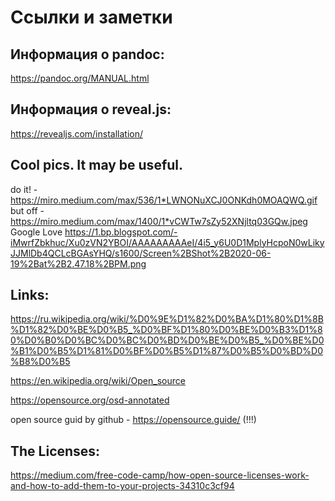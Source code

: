 # Ссылки и заметки

## Информация о pandoc:
https://pandoc.org/MANUAL.html

## Информация о reveal.js:
https://revealjs.com/installation/

## Cool pics. It may be useful.
do it! - https://miro.medium.com/max/536/1*LWNONuXCJ0ONKdh0MOAQWQ.gif
but off - https://miro.medium.com/max/1400/1*vCWTw7sZy52XNjltq03GQw.jpeg
Google Love https://1.bp.blogspot.com/-iMwrfZbkhuc/Xu0zVN2YBOI/AAAAAAAAAeI/4i5_y6U0D1MplyHcpoN0wLikyJJMlDb4QCLcBGAsYHQ/s1600/Screen%2BShot%2B2020-06-19%2Bat%2B2.47.18%2BPM.png

## Links:

https://ru.wikipedia.org/wiki/%D0%9E%D1%82%D0%BA%D1%80%D1%8B%D1%82%D0%BE%D0%B5_%D0%BF%D1%80%D0%BE%D0%B3%D1%80%D0%B0%D0%BC%D0%BC%D0%BD%D0%BE%D0%B5_%D0%BE%D0%B1%D0%B5%D1%81%D0%BF%D0%B5%D1%87%D0%B5%D0%BD%D0%B8%D0%B5

https://en.wikipedia.org/wiki/Open_source

https://opensource.org/osd-annotated

open source guid by github - https://opensource.guide/ (!!!)

## The Licenses:

https://medium.com/free-code-camp/how-open-source-licenses-work-and-how-to-add-them-to-your-projects-34310c3cf94

